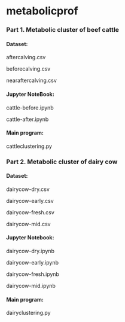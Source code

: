 # metabolicprof 

### Part 1. Metabolic cluster of beef cattle

#### Dataset:

aftercalving.csv

beforecalving.csv

nearaftercalving.csv

#### Jupyter NoteBook:

cattle-before.ipynb

cattle-after.ipynb

#### Main program:

cattleclustering.py

### Part 2. Metabolic cluster of dairy cow

#### Dataset:

dairycow-dry.csv

dairycow-early.csv

dairycow-fresh.csv

dairycow-mid.csv

#### Jupyter Notebook: 

dairycow-dry.ipynb

dairycow-early.ipynb

dairycow-fresh.ipynb

dairycow-mid.ipynb

#### Main program: 

dairyclustering.py


